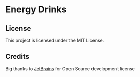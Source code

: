 # Energy Drinks

## License
This project is licensed under the MIT License.
## Credits
Big thanks to [JetBrains](https://www.jetbrains.com/community/opensource) for Open Source development license